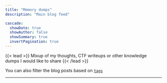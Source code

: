 ```yaml
---
title: "Memory dumps"
description: "Main blog feed"

cascade:
  showDate: true
  showAuthor: false
  showSummary: true
  invertPagination: true
---
```


{{< lead >}}
Mixup of my thoughts, CTF writeups or other knowledge dumps I would like to share
{{< /lead >}}

You can also filter the blog posts based on [`tags`](/tags)

---
